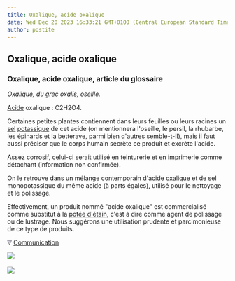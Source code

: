 ```yaml
---
title: Oxalique, acide oxalique
date: Wed Dec 20 2023 16:33:21 GMT+0100 (Central European Standard Time)
author: postite
---
```


## Oxalique, acide oxalique
### Oxalique, acide oxalique, article du glossaire
 _Oxalique, du grec oxalis, oseille._

[Acide](acides.html) oxalique : C2H2O4.

Certaines petites plantes contiennent dans leurs feuilles ou leurs racines un [sel](formationdesels.html) [potassique](potasse.html) de cet acide (on mentionnera l'oseille, le persil, la rhubarbe, les épinards et la betterave, parmi bien d'autres semble-t-il), mais il faut aussi préciser que le corps humain secrète ce produit et excrète l'acide.

Assez corrosif, celui-ci serait utilisé en teinturerie et en imprimerie comme détachant (information non confirmée).

On le retrouve dans un mélange contemporain d'acide oxalique et de sel monopotassique du même acide (à parts égales), utilisé pour le nettoyage et le polissage.

Effectivement, un produit nommé "acide oxalique" est commercialisé comme substitut à la [potée d'étain](poteedetain.html), c'est à dire comme agent de polissage ou de lustrage. Nous suggérons une utilisation prudente et parcimonieuse de ce type de produits.



![](images/flechebas.gif) [Communication](http://www.artrealite.com/annonceurs.htm) 

[![](https://cbonvin.fr/sites/regie.artrealite.com/visuels/campagne1.png)](index-2.html#20131014)

![](https://cbonvin.fr/sites/regie.artrealite.com/visuels/campagne2.png)
